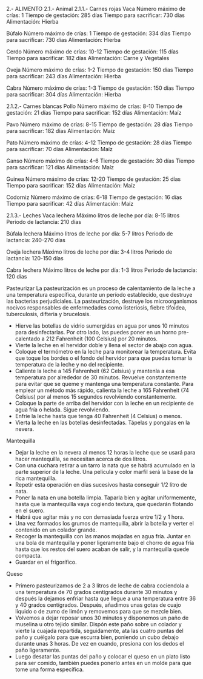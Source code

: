 
2.- ALIMENTO
2.1.- Animal
2.1.1.- Carnes rojas
Vaca
Número máximo de crías: 1
Tiempo de gestación: 285 días
Tiempo para sacrificar: 730 días
Alimentación: Hierba

Búfalo
Número máximo de crías: 1
Tiempo de gestación: 334 días
Tiempo para sacrificar: 730 días
Alimentación: Hierba

Cerdo
Número máximo de crías: 10-12
Tiempo de gestación: 115 días
Tiempo para sacrificar: 182 días
Alimentación: Carne y Vegetales

Oveja
Número máximo de crías: 1-2
Tiempo de gestación: 150 días
Tiempo para sacrificar: 243 días
Alimentación: Hierba

Cabra
Número máximo de crías: 1-3
Tiempo de gestación: 150 días
Tiempo para sacrificar: 304 días
Alimentación: Hierba

2.1.2.- Carnes blancas
Pollo
Número máximo de crías: 8-10
Tiempo de gestación: 21 días
Tiempo para sacrificar: 152 días
Alimentación: Maíz

Pavo
Número máximo de crías: 8-15
Tiempo de gestación: 28 días
Tiempo para sacrificar: 182 días
Alimentación: Maíz

Pato
Número máximo de crías: 4-12
Tiempo de gestación: 28 días
Tiempo para sacrificar: 70 días
Alimentación: Maíz

Ganso
Número máximo de crías: 4-6
Tiempo de gestación: 30 días
Tiempo para sacrificar: 121 días
Alimentación: Maíz

Guinea
Número máximo de crías: 12-20
Tiempo de gestación: 25 días
Tiempo para sacrificar: 152 días
Alimentación: Maíz

Codorniz
Número máximo de crías: 6-18
Tiempo de gestación: 16 días
Tiempo para sacrificar: 42 días
Alimentación: Maíz

2.1.3.- Leches
Vaca lechera
Máximo litros de leche por día: 8-15 litros
Periodo de lactancia: 210 días

Búfala lechera
Máximo litros de leche por día: 5-7 litros
Periodo de lactancia: 240-270 días

Oveja lechera
Máximo litros de leche por día: 3-4 litros
Periodo de lactancia: 120-150 días

Cabra lechera
Máximo litros de leche por día: 1-3 litros
Periodo de lactancia: 120 días

Pasteurizar
La pasteurización es un proceso de calentamiento de la leche a una temperatura específica, durante un período establecido, que destruye las bacterias perjudiciales. La pasteurización, destruye los microorganismos nocivos responsables de enfermedades como listeriosis, fiebre tifoidea, tuberculosis, difteria y brucelosis.

- Hierve las botellas de vidrio sumergidas en agua por unos 10 minutos para desinfectarlas. Por otro lado, las puedes poner en un horno pre-calentado a 212 Fahrenheit (100 Celsius) por 20 minutos.
- Vierte la leche en el hervidor doble y llena el sector de abajo con agua.
- Coloque el termómetro en la leche para monitorear la temperatura. Evita que toque los bordes o el fondo del hervidor para que puedas tomar la temperatura de la leche y no del recipiente.
- Caliente la leche a 145 Fahrenheit (62 Celsius) y mantenla a esa temperatura por alrededor de 30 minutos. Revuelve constantemente para evitar que se queme y mantenga una temperatura constante. Para emplear un método más rápido, calienta la leche a 165 Fahrenheit (74 Celsius) por al menos 15 segundos revolviendo constantemente.
- Coloque la parte de arriba del hervidor con la leche en un recipiente de agua fría o helada. Sigue revolviendo.
- Enfríe la leche hasta que tenga 40 Fahrenheit (4 Celsius) o menos.
- Vierta la leche en las botellas desinfectadas. Tápelas y pongalas en la nevera.

Mantequilla
- Dejar la leche en la nevera al menos 12 horas la leche que se usará para hacer mantequilla, se necesitan acerca de dos litros.
- Con una cuchara retirar a un tarro la nata que se habrá acumulado en la parte superior de la leche. Una película y color marfil será la base de la rica mantequilla.
- Repetir esta operación en días sucesivos hasta conseguir 1/2 litro de nata.
- Poner la nata en una botella limpia. Taparla bien y agitar uniformemente, hasta que la mantequilla vaya cogiendo textura, que quedarán flotando en el suero.
- Habrá que agitar más y no con demasiada fuerza entre 1/2 y 1 hora.
- Una vez formados los grumos de mantequilla, abrir la botella y verter el contenido en un colador grande.
- Recoger la mantequilla con las manos mojadas en agua fría. Juntar en una bola de mantequilla y poner ligeramente bajo el chorro de agua fría hasta que los restos del suero acaban de salir, y la mantequilla quede compacta.
- Guardar en el frigorífico.

Queso
- Primero pasteurizamos de 2 a 3 litros de leche de cabra cociendola a una temperatura de 70 grados centígrados durante 30 minutos y después la dejamos enfriar hasta que llegue a una temperatura entre 36 y 40 grados centígrados. Después, añadimos unas gotas de cuajo líquido o de zumo de limón y removemos para que se mezcle bien.
- Volvemos a dejar reposar unos 30 minutos y disponemos un paño de muselina u otro tejido similar. Dispón este paño sobre un colador y vierte la cuajada repartida, seguidamente, ata las cuatro puntas del paño y cuélgalo para que escurra bien, poniendo un cubo debajo durante unas 3 horas. De vez en cuando, presiona con los dedos el paño ligeramente.
- Luego desatar las puntas del paño y colocar el queso en un plato listo para ser comido, también puedes ponerlo antes en un molde para que tome una forma específica.
